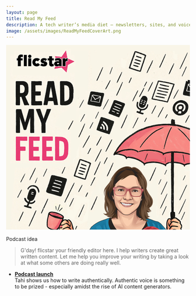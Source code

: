 ```yaml
---
layout: page
title: Read My Feed
description: A tech writer’s media diet — newsletters, sites, and voices to expand your feed and influence your algorithm.
image: /assets/images/ReadMyFeedCoverArt.png
---
```


![Read my feed cover art](/assets/images/ReadMyFeedCoverArt.png?h=50)

Podcast idea


> G'day! flicstar your friendly editor here. I help writers create great written content. Let me help you improve your writing by taking a look at what some others are doing really well.



- **[Podcast launch](https://flicstar.com/blogstar-tahi)**   
   Tahi shows us how to write authentically. Authentic voice is something to be prized - especially amidst the rise of AI content generators.
